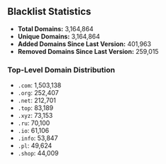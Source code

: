 ## Blacklist Statistics

- **Total Domains:** 3,164,864
- **Unique Domains:** 3,164,864
- **Added Domains Since Last Version:** 401,963
- **Removed Domains Since Last Version:** 259,015

### Top-Level Domain Distribution

-  `.com`: 1,503,138
-  `.org`: 252,407
-  `.net`: 212,701
-  `.top`: 83,189
-  `.xyz`: 73,153
-  `.ru`: 70,100
-  `.io`: 61,106
-  `.info`: 53,847
-  `.pl`: 49,624
-  `.shop`: 44,009
